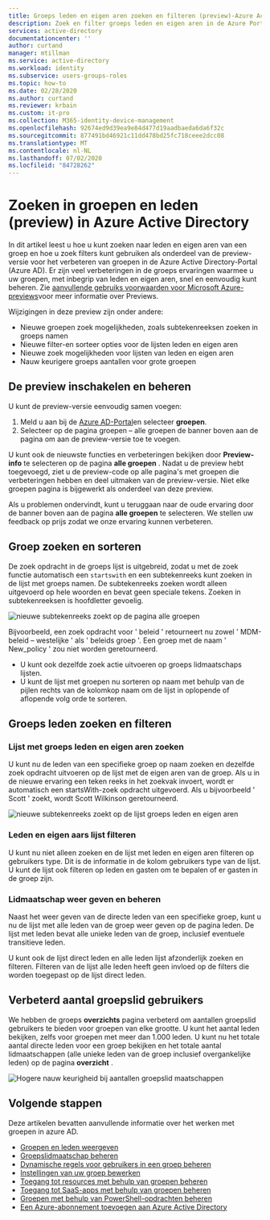 ```yaml
---
title: Groeps leden en eigen aren zoeken en filteren (preview)-Azure Active Directory | Microsoft Docs
description: Zoek en filter groeps leden en eigen aren in de Azure Portal.
services: active-directory
documentationcenter: ''
author: curtand
manager: mtillman
ms.service: active-directory
ms.workload: identity
ms.subservice: users-groups-roles
ms.topic: how-to
ms.date: 02/28/2020
ms.author: curtand
ms.reviewer: krbain
ms.custom: it-pro
ms.collection: M365-identity-device-management
ms.openlocfilehash: 92674ed9d39ea9e84d477d19aadbaeda6da6f32c
ms.sourcegitcommit: 877491bd46921c11dd478bd25fc718ceee2dcc08
ms.translationtype: MT
ms.contentlocale: nl-NL
ms.lasthandoff: 07/02/2020
ms.locfileid: "84728262"
---
```

# <a name="search-groups-and-members-preview-in-azure-active-directory"></a>Zoeken in groepen en leden (preview) in Azure Active Directory

In dit artikel leest u hoe u kunt zoeken naar leden en eigen aren van een groep en hoe u zoek filters kunt gebruiken als onderdeel van de preview-versie voor het verbeteren van groepen in de Azure Active Directory-Portal (Azure AD). Er zijn veel verbeteringen in de groeps ervaringen waarmee u uw groepen, met inbegrip van leden en eigen aren, snel en eenvoudig kunt beheren. Zie [aanvullende gebruiks voorwaarden voor Microsoft Azure-previews](https://azure.microsoft.com/support/legal/preview-supplemental-terms/)voor meer informatie over Previews.

Wijzigingen in deze preview zijn onder andere:

- Nieuwe groepen zoek mogelijkheden, zoals subtekenreeksen zoeken in groeps namen
- Nieuwe filter-en sorteer opties voor de lijsten leden en eigen aren
- Nieuwe zoek mogelijkheden voor lijsten van leden en eigen aren
- Nauw keurigere groeps aantallen voor grote groepen

## <a name="enabling-and-managing-the-preview"></a>De preview inschakelen en beheren

U kunt de preview-versie eenvoudig samen voegen:

  1. Meld u aan bij de [Azure AD-Portal](https://portal.azure.com)en selecteer **groepen**.
  2. Selecteer op de pagina groepen – alle groepen de banner boven aan de pagina om aan de preview-versie toe te voegen.

U kunt ook de nieuwste functies en verbeteringen bekijken door **Preview-info** te selecteren op de pagina **alle groepen** . Nadat u de preview hebt toegevoegd, ziet u de preview-code op alle pagina's met groepen die verbeteringen hebben en deel uitmaken van de preview-versie. Niet elke groepen pagina is bijgewerkt als onderdeel van deze preview.

Als u problemen ondervindt, kunt u teruggaan naar de oude ervaring door de banner boven aan de pagina **alle groepen** te selecteren. We stellen uw feedback op prijs zodat we onze ervaring kunnen verbeteren.

## <a name="group-search-and-sorting"></a>Groep zoeken en sorteren

De zoek opdracht in de groeps lijst is uitgebreid, zodat u met de zoek functie automatisch een `startswith` en een subtekenreeks kunt zoeken in de lijst met groeps namen. De subtekenreeks zoeken wordt alleen uitgevoerd op hele woorden en bevat geen speciale tekens. Zoeken in subtekenreeksen is hoofdletter gevoelig.

![nieuwe subtekenreeks zoekt op de pagina alle groepen](./media/groups-members-owners-search/groups-search-preview.png)

Bijvoorbeeld, een zoek opdracht voor ' beleid ' retourneert nu zowel ' MDM-beleid – westelijke ' als ' beleids groep '. Een groep met de naam ' New_policy ' zou niet worden geretourneerd.

- U kunt ook dezelfde zoek actie uitvoeren op groeps lidmaatschaps lijsten.
- U kunt de lijst met groepen nu sorteren op naam met behulp van de pijlen rechts van de kolomkop naam om de lijst in oplopende of aflopende volg orde te sorteren.

## <a name="group-member-search-and-filtering"></a>Groeps leden zoeken en filteren

### <a name="search-group-member-and-owner-lists"></a>Lijst met groeps leden en eigen aren zoeken

U kunt nu de leden van een specifieke groep op naam zoeken en dezelfde zoek opdracht uitvoeren op de lijst met de eigen aren van de groep. Als u in de nieuwe ervaring een teken reeks in het zoekvak invoert, wordt er automatisch een startsWith-zoek opdracht uitgevoerd. Als u bijvoorbeeld ' Scott ' zoekt, wordt Scott Wilkinson geretourneerd.

![nieuwe subtekenreeks zoekt op de lijst groeps leden en eigen aren](./media/groups-members-owners-search/members-list.png)

### <a name="filter-member-and-owners-list"></a>Leden en eigen aars lijst filteren

U kunt nu niet alleen zoeken en de lijst met leden en eigen aren filteren op gebruikers type. Dit is de informatie in de kolom gebruikers type van de lijst. U kunt de lijst ook filteren op leden en gasten om te bepalen of er gasten in de groep zijn.

### <a name="view-and-manage-membership"></a>Lidmaatschap weer geven en beheren

Naast het weer geven van de directe leden van een specifieke groep, kunt u nu de lijst met alle leden van de groep weer geven op de pagina leden. De lijst met leden bevat alle unieke leden van de groep, inclusief eventuele transitieve leden.

U kunt ook de lijst direct leden en alle leden lijst afzonderlijk zoeken en filteren. Filteren van de lijst alle leden heeft geen invloed op de filters die worden toegepast op de lijst direct leden.

## <a name="improved-group-member-counts"></a>Verbeterd aantal groepslid gebruikers

We hebben de groeps **overzichts** pagina verbeterd om aantallen groepslid gebruikers te bieden voor groepen van elke grootte. U kunt het aantal leden bekijken, zelfs voor groepen met meer dan 1.000 leden. U kunt nu het totale aantal directe leden voor een groep bekijken en het totale aantal lidmaatschappen (alle unieke leden van de groep inclusief overgankelijke leden) op de pagina **overzicht** .

![Hogere nauw keurigheid bij aantallen groepslid maatschappen](./media/groups-members-owners-search/member-numbers.png)

## <a name="next-steps"></a>Volgende stappen

Deze artikelen bevatten aanvullende informatie over het werken met groepen in azure AD.

- [Groepen en leden weergeven](../fundamentals/active-directory-groups-view-azure-portal.md)
- [Groepslidmaatschap beheren](../fundamentals/active-directory-groups-membership-azure-portal.md)
- [Dynamische regels voor gebruikers in een groep beheren](groups-create-rule.md)
- [Instellingen van uw groep bewerken](../fundamentals/active-directory-groups-settings-azure-portal.md)
- [Toegang tot resources met behulp van groepen beheren](../fundamentals/active-directory-manage-groups.md)
- [Toegang tot SaaS-apps met behulp van groepen beheren](groups-saasapps.md)
- [Groepen met behulp van PowerShell-opdrachten beheren](groups-settings-v2-cmdlets.md)
- [Een Azure-abonnement toevoegen aan Azure Active Directory](../fundamentals/active-directory-how-subscriptions-associated-directory.md)
